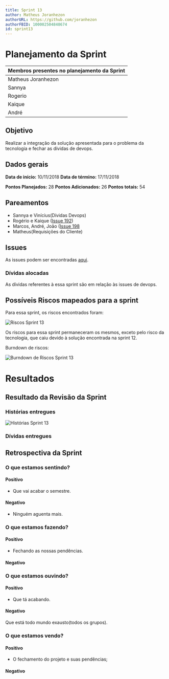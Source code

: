 ```yaml
---
title: Sprint 13
author: Matheus Joranhezon
authorURL: https://github.com/joranhezon
authorFBID: 100002504848674
id: sprint13
---
```


# Planejamento da Sprint

| Membros presentes no planejamento da Sprint  |
|---------------------|
| Matheus Joranhezon   |
| Sannya |
| Rogerio |
| Kaique  |
| André |

## Objetivo

Realizar a integração da solução apresentada para o problema da tecnologia e fechar as dívidas de devops.



## Dados gerais

**Data de início:** 10/11/2018
**Data de término:** 17/11/2018

**Pontos Planejados:** 28
**Pontos Adicionados:** 26
**Pontos totais:** 54


## Pareamentos
- Sannya e Vinícius(Dívidas Devops)
- Rogério e Kaique ([Issue 192](https://github.com/fga-eps-mds/2018.2-comexstat/issues/192))
- Marcos, André, João ([Issue 198](https://github.com/fga-eps-mds/2018.2-comexstat/issues/198)
- Matheus(Requisições do Cliente)

## Issues

As issues podem ser encontradas [aqui](https://github.com/fga-eps-mds/2018.2-ComexStat/milestone/17).


### Dívidas alocadas

As dívidas referentes à essa sprint são em relação às issues de devops.

## Possíveis Riscos mapeados para a sprint

Para essa sprint, os riscos encontrados foram:

![Riscos Sprint 13](https://fga-eps-mds.github.io/2018.2-ComexStat/img/sprints/sprint13/riscos.png)

Os riscos para essa sprint permaneceram os mesmos, exceto pelo risco da tecnologia, que caiu devido à solução encontrada na sprint 12.

Burndown de riscos:

![Burndown de Riscos Sprint 13](https://fga-eps-mds.github.io/2018.2-ComexStat/img/sprints/sprint13/burndownriscos.png)


# Resultados


## Resultado da Revisão da Sprint


### Histórias entregues

![Histórias Sprint 13](https://fga-eps-mds.github.io/2018.2-ComexStat/img/sprints/sprint13/historias.png)


### Dívidas entregues


## Retrospectiva da Sprint

### O que estamos sentindo?

#### Positivo
- Que vai acabar o semestre.

#### Negativo
- Ninguém aguenta mais.

### O que estamos fazendo?

#### Positivo
- Fechando as nossas pendências.

#### Negativo

### O que estamos ouvindo?

#### Positivo
- Que tá acabando.

#### Negativo
Que está todo mundo exausto(todos os grupos).

### O que estamos vendo?

#### Positivo
- O fechamento do projeto e suas pendências;

#### Negativo

